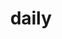 ---
layout: category
title: daily
excerpt: "random daily record"
search_omit: true
taxonomy: daily
---